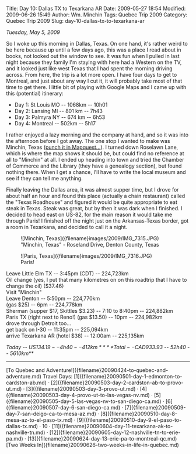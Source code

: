 Title: Day 10: Dallas TX to Texarkana AR
Date: 2009-05-27 18:54
Modified: 2009-06-26 15:49
Author: Wm. Minchin
Tags: Quebec Trip 2009
Category: Quebec Trip 2009
Slug: day-10-dallas-tx-to-texarkana-ar

*Tuesday, May 5, 2009*

So I woke up this morning in Dallas, Texas. On one hand, it's rather
weird to be here because up until a few days ago, this was a place I
read about in books, not looked out the window to see. It was fun when I
pulled in last night because they family I'm staying with here had a
Western on the TV, and it looked just like west Texas that I had spent
the morning driving across. From here, the trip is a lot more open. I
have four days to get to Montreal, and just about any way I cut it, it
will probably take most of that time to get there. I little bit of
playing with Google Maps and I came up with this (potential) itinerary:

- Day 1: St Louis MO -- 1068km -- 10h01
- Day 2: Lansing MI -- 801 km -- 7h43
- Day 3: Palmyra NY -- 674 km -- 6h53
- Day 4: Montreal -- 502km -- 5h17

<!-- read more -->

I rather enjoyed a lazy morning and the company at hand, and so it was
into the afternoon before I got away. The one stop I wanted to make was
Minchin, Texas ([punch it in
Mapquest...](http://www.mapquest.com/maps?city=Minchin&state=TX#a/maps/m::7:33.00625:-97.065908:0:::::/e)).
I turned down Roselawn Lane, which is where the map shows it should be,
but could find no reference at all to "Minchin" at all. I ended up
heading into town and tried the Chamber of Commerce and the Library
(they have a genealogy section), but found nothing there. When I get a
chance, I'll have to write the local museum and see if they can tell me
anything.

Finally leaving the Dallas area, it was almost supper time, but I drove
for about half an hour and found this place (actually a chain
restaurant) called the "Texas Roadhouse" and figured it would be quite
appropriate to eat steak in Texas. Steak was great, but by then it was
dark when I finished. I decided to head east on US-82, for the main
reason it would take me through Paris! I finished off the night just on
the Arkansas-Texas border, got a room in Texarkana, and decided to call
it a night.

<figure markdown=1>
![Minchin, Texas]({filename}images/2009/IMG_7315.JPG)
<figcaption markdown=1>
"Minchin,
Texas" - Roseland Drive, Denton County, Texas
</figcaption>
</figure>

<figure markdown=1>
![Paris, Texas]({filename}images/2009/IMG_7316.JPG)
<figcaption markdown=1>
Paris!
</figcaption>
</figure>

Leave Little Elm TX -- 3:45pm (CDT) -- 224,723km  
Oil change (yes, I put that many kilometres on on this roadtrip that I
have to change the oil) ($37.46)  
Visit "Minchin"  
Leave Denton -- 5:50pm -- 224,770km  
(gas $25) -- 6pm -- 224,778km  
Sherman (supper $17, Skittles $3.23) -- 7:10 to 8:40pm -- 224,882km  
Paris TX (right next to Reno!) (gas $13.50) -- 10pm -- 224,982km  
drove through Detroit too...  
get back on I-30 -- 11:35pm -- 225,094km  
arrive Texarkana AR (hotel $38) -- 12:00am -- 225,135km  

*Today -- US$134.19 -- 4h40 -- 412km*  
***Total -- CAD$933.93 -- 52h40 -- 5610km***

---

<div class="text-center" markdown=1>
[To Quebec and Adventure!]({filename}20090424-to-quebec-and-adventure.md)  
Travel Days:
[1]({filename}20090501-day-1-edmonton-to-cardston-ab.md) ·
[2]({filename}20090503-day-2-cardston-ab-to-provo-ut.md) ·
[3]({filename}20090503-day-3-provo-ut.md) ·
[4]({filename}20090503-day-4-provo-ut-to-las-vegas-nv.md) ·
[5]({filename}20090505-day-5-las-vegas-nv-to-san-diego-ca.md) ·
[6]({filename}20090507-day-6-san-diego-ca.md) ·
[7]({filename}20090509-day-7-san-deigo-ca-to-mesa-az.md) ·
[8]({filename}20090510-day-8-mesa-az-to-el-paso-tx.md) ·
[9]({filename}20090510-day-9-el-paso-to-dallas-tx.md) ·
10 ·
[11]({filename}20090604-day-11-texarkana-ak-to-nashville-tn.md) ·
[12]({filename}20090605-day-12-nashville-tn-to-erie-pa.md) ·
[13]({filename}20090624-day-13-erie-pa-to-montreal-qc.md)  
[Two Weeks In]({filename}20090626-two-weeks-in-life-in-quebec.md)
</div>
